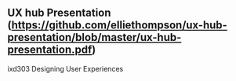 UX hub Presentation (https://github.com/elliethompson/ux-hub-presentation/blob/master/ux-hub-presentation.pdf)
-----------------------
ixd303 Designing User Experiences
